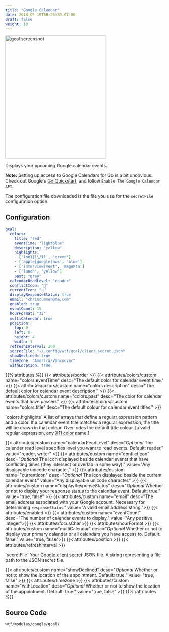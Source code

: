 ```yaml
---
title: "Google Calendar"
date: 2018-05-10T08:25:33-07:00
draft: false
weight: 10
---
```


<img class="screenshot" src="/imgs/modules/gcal.png" width="320" height="389" alt="gcal screenshot" />

Displays your upcoming Google calendar events.

**Note:** Setting up access to Google Calendars for Go is a bit unobvious. Check out Google's [Go Quickstart](https://developers.google.com/calendar/quickstart/go), and follow `Enable The Google Calendar API`. 

The configuration file downloaded is the file you use for the `secretFile` configuration option.

## Configuration

```yaml
gcal:
  colors:
    title: "red"
    eventTime: "lightblue"
    description: "yellow"
    highlights:
    - ['1on1|1\/11', 'green']
    - ['apple|google|aws', 'blue']
    - ['interview|meet', 'magenta']
    - ['lunch', 'yellow']
    past: "gray"
  calendarReadLevel: "reader"
  conflictIcon: "🚨"
  currentIcon: "💥"
  displayResponseStatus: true
  email: "chriscummer@me.com"
  enabled: true
  eventCount: 15
  hourFormat: "12"
  multiCalendar: true
  position:
    top: 0
    left: 0
    height: 4
    width: 1
  refreshInterval: 300
  secretFile: "~/.config/wtf/gcal/client_secret.json"
  showDeclined: true
  timezone: "America/Vancouver"
  withLocation: true
```

{{% attributes %}}
  {{< attributes/border >}}
  {{< attributes/colors/custom name="colors.eventTime" desc="The default color for calendar event time." >}}
  {{< attributes/colors/custom name="colors.description" desc="The default color for calendar event description." >}}
  {{< attributes/colors/custom name="colors.past" desc="The color for calendar events that have passed." >}}
  {{< attributes/colors/custom name="colors.title" desc="The default colour for calendar event titles." >}}

  <tr>
    <td>`colors.highlights`</td>
    <td>A list of arrays that define a regular expression pattern and a color. If a calendar event title matches a regular expression, the title will be drawn in that colour. Over-rides the default title colour.</td>
    <td>[a valid regular expression, any <a href="https://en.wikipedia.org/wiki/X11_color_names">X11 color</a> name.]</td>
  </tr>

  {{< attributes/custom name="calendarReadLevel" desc="_Optional_ The calender read level specifies level you want to read events. Default: reader." value="reader, writer" >}}
  {{< attributes/custom name="conflictIcon" desc="_Optional_ The icon displayed beside calendar events that have conflicting times (they intersect or overlap in some way)." value="Any displayable unicode character." >}}
  {{< attributes/custom name="currentIcon" desc="_Optional_ The icon displayed beside the current calendar event." value="Any displayable unicode character." >}}
  {{< attributes/custom name="displayResponseStatus" desc="_Optional_ Whether or not to display your response status to the calendar event. Default: true." value="true, false" >}}
  {{< attributes/custom name="email" desc="The email address associated with your Google account. Necessary for determining `responseStatus`." value="A valid email address string.">}}
  {{< attributes/enabled >}}
  {{< attributes/custom name="eventCount" desc="The number of calendar events to display." value="Any positive integer">}}
  {{< attributes/focusChar >}}
  {{< attributes/hourFormat >}}
  {{< attributes/custom name="multiCalendar" desc="_Optional_ Whether or not to display your primary calendar or all calendars you have access to. Default: false." value="true, false">}}
  {{< attributes/position >}}
  {{< attributes/refreshInterval >}}

  <tr>
    <td>`secretFile`</td>
    <td>Your <a href="https://developers.google.com/calendar/quickstart/go">Google client secret</a> JSON file.</td>
    <td>A string representing a file path to the JSON secret file.</td>
  </tr>

  {{< attributes/custom name="showDeclined" desc="_Optional_ Whether or not to show the location of the appointment. Default: true." value="true, false" >}}
  {{< attributes/timezone >}}
  {{< attributes/custom name="withLocation" desc="_Optional_ Whether or not to show the location of the appointment. Default: true." value="true, false" >}}
{{% /attributes %}}

## Source Code

```bash
wtf/modules/google/gcal/
```

